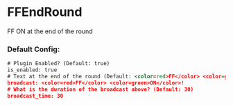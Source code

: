 # FFEndRound
FF ON at the end of the round
### Default Config:
```xml
# Plugin Enabled? (Default: true)
is_enabled: true
# Text at the end of the round (Default: <color=red>FF</color> <color=green>ON</color>!)
broadcast: <color=red>FF</color> <color=green>ON</color>!
# What is the duration of the broadcast above? (Default: 30)
broadcast_time: 30
```
